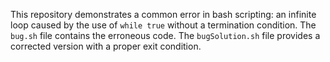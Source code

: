 This repository demonstrates a common error in bash scripting: an infinite loop caused by the use of `while true` without a termination condition. The `bug.sh` file contains the erroneous code.  The `bugSolution.sh` file provides a corrected version with a proper exit condition.